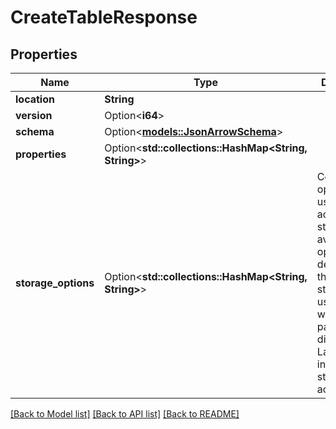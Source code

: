 # CreateTableResponse

## Properties

Name | Type | Description | Notes
------------ | ------------- | ------------- | -------------
**location** | **String** |  | 
**version** | Option<**i64**> |  | [optional]
**schema** | Option<[**models::JsonArrowSchema**](JsonArrowSchema.md)> |  | [optional]
**properties** | Option<**std::collections::HashMap<String, String>**> |  | [optional]
**storage_options** | Option<**std::collections::HashMap<String, String>**> | Configuration options to be used to access storage. The available options depend on the type of storage in use. These will be passed directly to Lance to initialize storage access.  | [optional]

[[Back to Model list]](../README.md#documentation-for-models) [[Back to API list]](../README.md#documentation-for-api-endpoints) [[Back to README]](../README.md)


